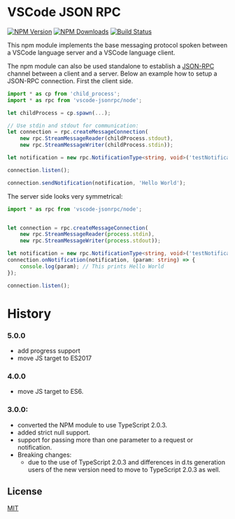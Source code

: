 # VSCode JSON RPC

[![NPM Version](https://img.shields.io/npm/v/vscode-jsonrpc.svg)](https://npmjs.org/package/vscode-jsonrpc)
[![NPM Downloads](https://img.shields.io/npm/dm/vscode-jsonrpc.svg)](https://npmjs.org/package/vscode-jsonrpc)
[![Build Status](https://dev.azure.com/vscode/vscode-languageserver-node/_apis/build/status%2Fvscode-languageserver-node?branchName=main)](https://dev.azure.com/vscode/vscode-languageserver-node/_build/latest?definitionId=52&branchName=main)

This npm module implements the base messaging protocol spoken between a VSCode
language server and a VSCode language client.

The npm module can also be used standalone to establish a
[JSON-RPC](http://www.jsonrpc.org/) channel between a client and a server. Below
an example how to setup a JSON-RPC connection. First the client side.

```ts
import * as cp from 'child_process';
import * as rpc from 'vscode-jsonrpc/node';

let childProcess = cp.spawn(...);

// Use stdin and stdout for communication:
let connection = rpc.createMessageConnection(
	new rpc.StreamMessageReader(childProcess.stdout),
	new rpc.StreamMessageWriter(childProcess.stdin));

let notification = new rpc.NotificationType<string, void>('testNotification');

connection.listen();

connection.sendNotification(notification, 'Hello World');
```

The server side looks very symmetrical:

```ts
import * as rpc from 'vscode-jsonrpc/node';


let connection = rpc.createMessageConnection(
	new rpc.StreamMessageReader(process.stdin),
	new rpc.StreamMessageWriter(process.stdout));

let notification = new rpc.NotificationType<string, void>('testNotification');
connection.onNotification(notification, (param: string) => {
	console.log(param); // This prints Hello World
});

connection.listen();
```

# History

### 5.0.0

-   add progress support
-   move JS target to ES2017

### 4.0.0

-   move JS target to ES6.

### 3.0.0:

-   converted the NPM module to use TypeScript 2.0.3.
-   added strict null support.
-   support for passing more than one parameter to a request or notification.
-   Breaking changes:
    -   due to the use of TypeScript 2.0.3 and differences in d.ts generation
        users of the new version need to move to TypeScript 2.0.3 as well.

## License

[MIT](https://github.com/Microsoft/vscode-languageserver-node/blob/master/License.txt)
